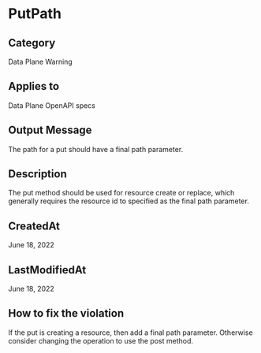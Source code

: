 # PutPath

## Category

Data Plane Warning

## Applies to

Data Plane OpenAPI specs

## Output Message

The path for a put should have a final path parameter.

## Description

The put method should be used for resource create or replace, which generally requires the resource id to specified as the final path parameter.

## CreatedAt

June 18, 2022

## LastModifiedAt

June 18, 2022

## How to fix the violation

If the put is creating a resource, then add a final path parameter.  Otherwise consider changing the operation to use the post method.
